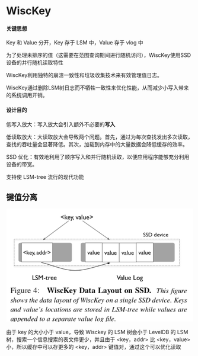 # WiscKey

#### 关键思想

Key 和 Value 分开，Key 存于 LSM 中，Value 存于 vlog 中

为了处理未排序的值（这需要在范围查询期间进行随机访问），WiscKey使用SSD设备的并行随机读取特性

WiscKey利用独特的崩溃一致性和垃圾收集技术来有效管理值日志。

WiscKey通过删除LSM树日志而不牺牲一致性来优化性能，从而减少小写入带来的系统调用开销。

#### 设计目的

低写入放大：写入放大会引入额外不必要的**写入**

低读取放大：大读取放大会导致两个问题。首先，通过为每次查找发出多次读取，查找的吞吐量会显著降低。其次，加载到内存中的大量数据会降低缓存的效率。

SSD 优化：有效地利用了顺序写入和并行随机读取，以便应用程序能够充分利用设备的带宽。

支持使 LSM-tree 流行的现代功能

## 键值分离

![WiscKey -- Separating Keys from Values in SSD-conscious Storage · Columba  M71's Blog](img\wisckey-layout.png)

由于 key 的大小小于 value，导致 Wisckey 的 LSM 树会小于 LevelDB 的 LSM 树，搜索一个信息搜索的表文件更少，并且由于 <key，addr> 比 <key，value> 小，所以缓存中可以存更多的 <key，addr> 键值对，通过这个可以优化读取
